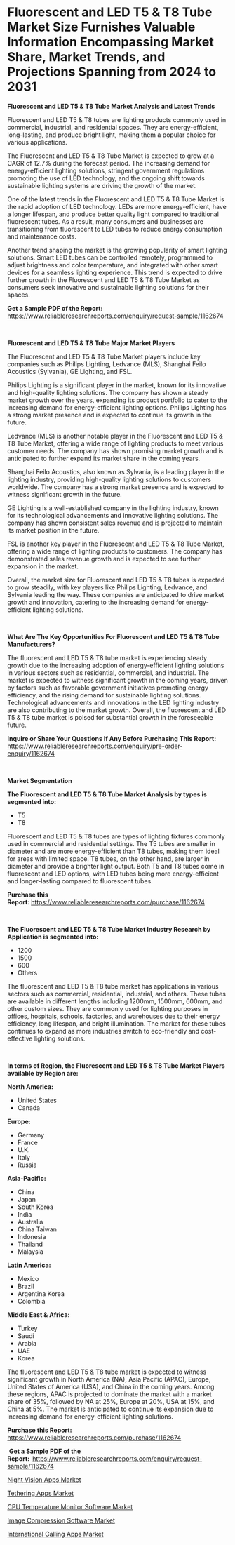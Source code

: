<p><h1>Fluorescent and LED T5 & T8 Tube Market Size Furnishes Valuable Information Encompassing Market Share, Market Trends, and Projections Spanning from 2024 to 2031</h1></p><p><strong>Fluorescent and LED T5 & T8 Tube Market Analysis and Latest Trends</strong></p>
<p><p>Fluorescent and LED T5 & T8 tubes are lighting products commonly used in commercial, industrial, and residential spaces. They are energy-efficient, long-lasting, and produce bright light, making them a popular choice for various applications.</p><p>The Fluorescent and LED T5 & T8 Tube Market is expected to grow at a CAGR of 12.7% during the forecast period. The increasing demand for energy-efficient lighting solutions, stringent government regulations promoting the use of LED technology, and the ongoing shift towards sustainable lighting systems are driving the growth of the market.</p><p>One of the latest trends in the Fluorescent and LED T5 & T8 Tube Market is the rapid adoption of LED technology. LEDs are more energy-efficient, have a longer lifespan, and produce better quality light compared to traditional fluorescent tubes. As a result, many consumers and businesses are transitioning from fluorescent to LED tubes to reduce energy consumption and maintenance costs.</p><p>Another trend shaping the market is the growing popularity of smart lighting solutions. Smart LED tubes can be controlled remotely, programmed to adjust brightness and color temperature, and integrated with other smart devices for a seamless lighting experience. This trend is expected to drive further growth in the Fluorescent and LED T5 & T8 Tube Market as consumers seek innovative and sustainable lighting solutions for their spaces.</p></p>
<p><strong>Get a Sample PDF of the Report:&nbsp;</strong> <a href="https://www.reliableresearchreports.com/enquiry/request-sample/1162674">https://www.reliableresearchreports.com/enquiry/request-sample/1162674</a></p>
<p>&nbsp;</p>
<p><strong>Fluorescent and LED T5 & T8 Tube Major Market Players</strong></p>
<p><p>The Fluorescent and LED T5 & T8 Tube Market players include key companies such as Philips Lighting, Ledvance (MLS), Shanghai Feilo Acoustics (Sylvania), GE Lighting, and FSL. </p><p>Philips Lighting is a significant player in the market, known for its innovative and high-quality lighting solutions. The company has shown a steady market growth over the years, expanding its product portfolio to cater to the increasing demand for energy-efficient lighting options. Philips Lighting has a strong market presence and is expected to continue its growth in the future.</p><p>Ledvance (MLS) is another notable player in the Fluorescent and LED T5 & T8 Tube Market, offering a wide range of lighting products to meet various customer needs. The company has shown promising market growth and is anticipated to further expand its market share in the coming years.</p><p>Shanghai Feilo Acoustics, also known as Sylvania, is a leading player in the lighting industry, providing high-quality lighting solutions to customers worldwide. The company has a strong market presence and is expected to witness significant growth in the future.</p><p>GE Lighting is a well-established company in the lighting industry, known for its technological advancements and innovative lighting solutions. The company has shown consistent sales revenue and is projected to maintain its market position in the future.</p><p>FSL is another key player in the Fluorescent and LED T5 & T8 Tube Market, offering a wide range of lighting products to customers. The company has demonstrated sales revenue growth and is expected to see further expansion in the market.</p><p>Overall, the market size for Fluorescent and LED T5 & T8 tubes is expected to grow steadily, with key players like Philips Lighting, Ledvance, and Sylvania leading the way. These companies are anticipated to drive market growth and innovation, catering to the increasing demand for energy-efficient lighting solutions.</p></p>
<p>&nbsp;</p>
<p><strong>What Are The Key Opportunities For Fluorescent and LED T5 & T8 Tube Manufacturers?</strong></p>
<p><p>The fluorescent and LED T5 & T8 tube market is experiencing steady growth due to the increasing adoption of energy-efficient lighting solutions in various sectors such as residential, commercial, and industrial. The market is expected to witness significant growth in the coming years, driven by factors such as favorable government initiatives promoting energy efficiency, and the rising demand for sustainable lighting solutions. Technological advancements and innovations in the LED lighting industry are also contributing to the market growth. Overall, the fluorescent and LED T5 & T8 tube market is poised for substantial growth in the foreseeable future.</p></p>
<p><strong>Inquire or Share Your Questions If Any Before Purchasing This Report:</strong> <a href="https://www.reliableresearchreports.com/enquiry/pre-order-enquiry/1162674">https://www.reliableresearchreports.com/enquiry/pre-order-enquiry/1162674</a></p>
<p>&nbsp;</p>
<p><strong>Market Segmentation</strong></p>
<p><strong>The Fluorescent and LED T5 & T8 Tube Market Analysis by types is segmented into:</strong></p>
<p><ul><li>T5</li><li>T8</li></ul></p>
<p><p>Fluorescent and LED T5 & T8 tubes are types of lighting fixtures commonly used in commercial and residential settings. The T5 tubes are smaller in diameter and are more energy-efficient than T8 tubes, making them ideal for areas with limited space. T8 tubes, on the other hand, are larger in diameter and provide a brighter light output. Both T5 and T8 tubes come in fluorescent and LED options, with LED tubes being more energy-efficient and longer-lasting compared to fluorescent tubes.</p></p>
<p><strong>Purchase this Report:&nbsp;</strong><a href="https://www.reliableresearchreports.com/purchase/1162674">https://www.reliableresearchreports.com/purchase/1162674</a></p>
<p>&nbsp;</p>
<p><strong>The Fluorescent and LED T5 & T8 Tube Market Industry Research by Application is segmented into:</strong></p>
<p><ul><li>1200</li><li>1500</li><li>600</li><li>Others</li></ul></p>
<p><p>The fluorescent and LED T5 & T8 tube market has applications in various sectors such as commercial, residential, industrial, and others. These tubes are available in different lengths including 1200mm, 1500mm, 600mm, and other custom sizes. They are commonly used for lighting purposes in offices, hospitals, schools, factories, and warehouses due to their energy efficiency, long lifespan, and bright illumination. The market for these tubes continues to expand as more industries switch to eco-friendly and cost-effective lighting solutions.</p></p>
<p>&nbsp;</p>
<p><strong>In terms of Region, the Fluorescent and LED T5 & T8 Tube Market Players available by Region are:</strong></p>
<p>
    <p> <strong> North America: </strong>
        <ul>
            <li>United States</li>
            <li>Canada</li>
        </ul>
        </p> 
    <p> <strong> Europe: </strong>
        <ul>
            <li>Germany</li>
            <li>France</li>
            <li>U.K.</li>
            <li>Italy</li>
            <li>Russia</li>
        </ul>
        </p> 
    <p> <strong> Asia-Pacific: </strong>
        <ul>
            <li>China</li>
            <li>Japan</li>
            <li>South Korea</li>
            <li>India</li>
            <li>Australia</li>
            <li>China Taiwan</li>
            <li>Indonesia</li>
            <li>Thailand</li>
            <li>Malaysia</li>
        </ul>
        </p> 
    <p> <strong> Latin America: </strong>
        <ul>
            <li>Mexico</li>
            <li>Brazil</li>
            <li>Argentina Korea</li>
            <li>Colombia</li>
        </ul>
        </p> 
    <p> <strong> Middle East & Africa: </strong>
        <ul>
            <li>Turkey</li>
            <li>Saudi</li>
            <li>Arabia</li>
            <li>UAE</li>
            <li>Korea</li>
        </ul>
    </p>
    </p>
<p><p>The fluorescent and LED T5 & T8 tube market is expected to witness significant growth in North America (NA), Asia Pacific (APAC), Europe, United States of America (USA), and China in the coming years. Among these regions, APAC is projected to dominate the market with a market share of 35%, followed by NA at 25%, Europe at 20%, USA at 15%, and China at 5%. The market is anticipated to continue its expansion due to increasing demand for energy-efficient lighting solutions.</p></p>
<p><strong>Purchase this Report: </strong><a href="https://www.reliableresearchreports.com/purchase/1162674">https://www.reliableresearchreports.com/purchase/1162674</a></p>
<p>&nbsp;<strong>Get a Sample PDF of the Report:&nbsp;&nbsp;</strong><a href="https://www.reliableresearchreports.com/enquiry/request-sample/1162674">https://www.reliableresearchreports.com/enquiry/request-sample/1162674</a></p>
<p><strong></strong></p>
<p><p><a href="https://medium.com/@garettbauch/night-vision-apps-market-comprehensive-assessment-by-type-application-and-geography-c632817c28ba">Night Vision Apps Market</a></p><p><a href="https://medium.com/@garettbauch/tethering-apps-market-analysis-and-sze-forecasted-for-period-from-2024-to-2031-f841dd3421f3">Tethering Apps Market</a></p><p><a href="https://medium.com/@garettbauch/cpu-temperature-monitor-software-market-comprehensive-assessment-by-type-application-and-cd6a6e65e060">CPU Temperature Monitor Software Market</a></p><p><a href="https://medium.com/@garettbauch/image-compression-software-market-comprehensive-assessment-by-type-application-and-geography-b055377863fc">Image Compression Software Market</a></p><p><a href="https://medium.com/@garettbauch/international-calling-apps-market-exploring-market-share-market-trends-and-future-growth-7c772f70d3d8">International Calling Apps Market</a></p></p>